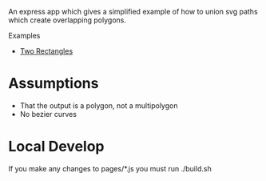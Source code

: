 An express app which gives a simplified example of how to union svg paths which create overlapping polygons.

Examples
* [Two Rectangles](http://randyp.github.io/jsts-test/)


Assumptions
===
* That the output is a polygon, not a multipolygon
* No bezier curves

Local Develop
===
If you make any changes to pages/*.js you must run ./build.sh



